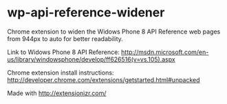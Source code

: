 wp-api-reference-widener
========================

Chrome extension to widen the Widows Phone 8 API Reference web pages from 944px to auto for better readability.

Link to Widows Phone 8 API Reference:
http://msdn.microsoft.com/en-us/library/windowsphone/develop/ff626516(v=vs.105).aspx

Chrome extension install instructions:
http://developer.chrome.com/extensions/getstarted.html#unpacked

Made with http://extensionizr.com/
